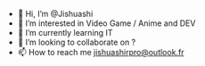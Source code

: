 - 👋 Hi, I’m @Jishuashi
- 👀 I’m interested in Video Game / Anime and DEV 
- 🌱 I’m currently learning IT
- 💞️ I’m looking to collaborate on ?
- 📫 How to reach me jishuashirpro@outlook.fr

<!---
Jishuashi/Jishuashi is a ✨ special ✨ repository because its `README.md` (this file) appears on your GitHub profile.
You can click the Preview link to take a look at your changes.
--->
